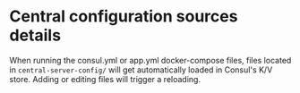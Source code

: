 # Central configuration sources details

When running the consul.yml or app.yml docker-compose files, files located in `central-server-config/`
will get automatically loaded in Consul's K/V store. Adding or editing files will trigger a reloading.
